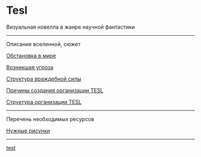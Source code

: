 # Tesl
Визуальная новелла в жанре научной фантастики
***
Описание вселенной, сюжет

[Обстановка в мире](Обстановка%20в%20мире.md)

[Возникшая угроза](Сама%20угроза.md)

[Структура враждебной силы](Структура%20враждебной%20силы.md)

[Причины создания организации TESL](Причины%20возникновения.md)

[Структура организации TESL](Устройство%20организации.md)

***
Перечень необходимых ресурсов

[Нужные рисунки](Список%20нужных%20рисунков.md)

***
[test](http://pomis.github.io/Tesl/)
